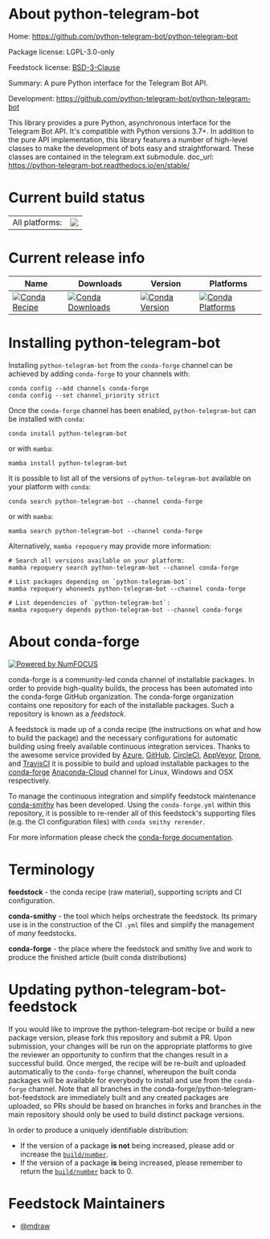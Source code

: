 About python-telegram-bot
=========================

Home: https://github.com/python-telegram-bot/python-telegram-bot

Package license: LGPL-3.0-only

Feedstock license: [BSD-3-Clause](https://github.com/conda-forge/python-telegram-bot-feedstock/blob/main/LICENSE.txt)

Summary: A pure Python interface for the Telegram Bot API.

Development: https://github.com/python-telegram-bot/python-telegram-bot

This library provides a pure Python, asynchronous interface for the Telegram
Bot API. It's compatible with Python versions 3.7+.
In addition to the pure API implementation, this library features a number of
high-level classes to make the development of bots easy and straightforward.
These classes are contained in the telegram.ext submodule.  doc_url: https://python-telegram-bot.readthedocs.io/en/stable/


Current build status
====================


<table><tr><td>All platforms:</td>
    <td>
      <a href="https://dev.azure.com/conda-forge/feedstock-builds/_build/latest?definitionId=5350&branchName=main">
        <img src="https://dev.azure.com/conda-forge/feedstock-builds/_apis/build/status/python-telegram-bot-feedstock?branchName=main">
      </a>
    </td>
  </tr>
</table>

Current release info
====================

| Name | Downloads | Version | Platforms |
| --- | --- | --- | --- |
| [![Conda Recipe](https://img.shields.io/badge/recipe-python--telegram--bot-green.svg)](https://anaconda.org/conda-forge/python-telegram-bot) | [![Conda Downloads](https://img.shields.io/conda/dn/conda-forge/python-telegram-bot.svg)](https://anaconda.org/conda-forge/python-telegram-bot) | [![Conda Version](https://img.shields.io/conda/vn/conda-forge/python-telegram-bot.svg)](https://anaconda.org/conda-forge/python-telegram-bot) | [![Conda Platforms](https://img.shields.io/conda/pn/conda-forge/python-telegram-bot.svg)](https://anaconda.org/conda-forge/python-telegram-bot) |

Installing python-telegram-bot
==============================

Installing `python-telegram-bot` from the `conda-forge` channel can be achieved by adding `conda-forge` to your channels with:

```
conda config --add channels conda-forge
conda config --set channel_priority strict
```

Once the `conda-forge` channel has been enabled, `python-telegram-bot` can be installed with `conda`:

```
conda install python-telegram-bot
```

or with `mamba`:

```
mamba install python-telegram-bot
```

It is possible to list all of the versions of `python-telegram-bot` available on your platform with `conda`:

```
conda search python-telegram-bot --channel conda-forge
```

or with `mamba`:

```
mamba search python-telegram-bot --channel conda-forge
```

Alternatively, `mamba repoquery` may provide more information:

```
# Search all versions available on your platform:
mamba repoquery search python-telegram-bot --channel conda-forge

# List packages depending on `python-telegram-bot`:
mamba repoquery whoneeds python-telegram-bot --channel conda-forge

# List dependencies of `python-telegram-bot`:
mamba repoquery depends python-telegram-bot --channel conda-forge
```


About conda-forge
=================

[![Powered by
NumFOCUS](https://img.shields.io/badge/powered%20by-NumFOCUS-orange.svg?style=flat&colorA=E1523D&colorB=007D8A)](https://numfocus.org)

conda-forge is a community-led conda channel of installable packages.
In order to provide high-quality builds, the process has been automated into the
conda-forge GitHub organization. The conda-forge organization contains one repository
for each of the installable packages. Such a repository is known as a *feedstock*.

A feedstock is made up of a conda recipe (the instructions on what and how to build
the package) and the necessary configurations for automatic building using freely
available continuous integration services. Thanks to the awesome service provided by
[Azure](https://azure.microsoft.com/en-us/services/devops/), [GitHub](https://github.com/),
[CircleCI](https://circleci.com/), [AppVeyor](https://www.appveyor.com/),
[Drone](https://cloud.drone.io/welcome), and [TravisCI](https://travis-ci.com/)
it is possible to build and upload installable packages to the
[conda-forge](https://anaconda.org/conda-forge) [Anaconda-Cloud](https://anaconda.org/)
channel for Linux, Windows and OSX respectively.

To manage the continuous integration and simplify feedstock maintenance
[conda-smithy](https://github.com/conda-forge/conda-smithy) has been developed.
Using the ``conda-forge.yml`` within this repository, it is possible to re-render all of
this feedstock's supporting files (e.g. the CI configuration files) with ``conda smithy rerender``.

For more information please check the [conda-forge documentation](https://conda-forge.org/docs/).

Terminology
===========

**feedstock** - the conda recipe (raw material), supporting scripts and CI configuration.

**conda-smithy** - the tool which helps orchestrate the feedstock.
                   Its primary use is in the construction of the CI ``.yml`` files
                   and simplify the management of *many* feedstocks.

**conda-forge** - the place where the feedstock and smithy live and work to
                  produce the finished article (built conda distributions)


Updating python-telegram-bot-feedstock
======================================

If you would like to improve the python-telegram-bot recipe or build a new
package version, please fork this repository and submit a PR. Upon submission,
your changes will be run on the appropriate platforms to give the reviewer an
opportunity to confirm that the changes result in a successful build. Once
merged, the recipe will be re-built and uploaded automatically to the
`conda-forge` channel, whereupon the built conda packages will be available for
everybody to install and use from the `conda-forge` channel.
Note that all branches in the conda-forge/python-telegram-bot-feedstock are
immediately built and any created packages are uploaded, so PRs should be based
on branches in forks and branches in the main repository should only be used to
build distinct package versions.

In order to produce a uniquely identifiable distribution:
 * If the version of a package **is not** being increased, please add or increase
   the [``build/number``](https://docs.conda.io/projects/conda-build/en/latest/resources/define-metadata.html#build-number-and-string).
 * If the version of a package **is** being increased, please remember to return
   the [``build/number``](https://docs.conda.io/projects/conda-build/en/latest/resources/define-metadata.html#build-number-and-string)
   back to 0.

Feedstock Maintainers
=====================

* [@mdraw](https://github.com/mdraw/)

